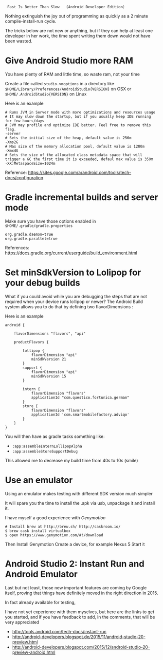 
     Fast Is Better Than Slow   (Android Developer Edition)
     

Nothing extinguish the joy out of programming as quickly as a 2 minute compile-install-run cycle.

The tricks below are not new or anything, but if they can help at least one developer
in her work, the time spent writing them down would not have been wasted.


Give Android Studio more RAM
========

You have plenty of RAM and little time, so waste ram, not your time

Create a file called `studio.vmoptions` in a directory like `$HOME/Library/Preferences/AndroidStudio{VERSION}` on OSX or `$HOME/.AndroidStudio{VERSION}` on Linux

Here is an example

``` 
# Runs JVM in Server mode with more optimizations and resources usage
# It may slow down the startup, but if you usually keep IDE running for few hours/days
# JVM may profile and optimize IDE better. Feel free to remove this flag.
-server
# Sets the initial size of the heap, default value is 256m
-Xms2G
# Max size of the memory allocation pool, default value is 1280m
-Xmx4G
# Sets the size of the allocated class metadata space that will trigger a GC the first time it is exceeded, defaul max value is 350m 
-XX:MetaspaceSize=1024m
```

Reference: https://sites.google.com/a/android.com/tools/tech-docs/configuration


Gradle incremental builds and server mode
========


Make sure you have those options enabled in `$HOME/.gradle/gradle.properties`
 
 
```
org.gradle.daemon=true
org.gradle.parallel=true
```

References: https://docs.gradle.org/current/userguide/build_environment.html

 
Set minSdkVersion to Lolipop for your debug builds
========

What if you could avoid while you are debugging the steps that are not required when your device runs lollipop or newer?
The Android Build system allows you to do that by defining two flavorDimensions :


 
Here is an example
 
``` 
android {

    flavorDimensions "flavors", "api"

    productFlavors {

        lollipop {
            flavorDimension "api"
            minSdkVersion 21
        }
        support {
            flavorDimension "api"
            minSdkVersion 15
        }

        intern {
            flavorDimension "flavors"
            applicationId "com.questico.fortunica.german"
        }
        store {
            flavorDimension "flavors"
            applicationId 'com.smartmobilefactory.adviqo'
        }
    }
}
```

You will then have as gradle tasks something like:

- `:app:assembleInternLollipopAlpha`
- `:app:assembleStoreSupportDebug`
 
This allowed me to decrease my build time from 40s to 10s (smile)

 
 


 
Use an emulator
======

Using an emulator makes testing with different SDK version much simpler
 
It will spare you the time to install the .apk via usb, unpackage it and install it.

I have myself a good experience with *Genymotion*


```
# Install brew at http://brew.sh/ http://caskroom.io/
$ brew cask install virtualbox
$ open https://www.genymotion.com/#!/download
```
 
Then 
Install Genymotion
Create a device, for example Nexus 5
Start it


Android Studio 2: Instant Run and Android Emulator
=====

Last but not least, those new important features are coming by Google itself, proving that things have definitely moved in the right direction in 2015.

In fact already available for testing,

I have not yet experience with them myselves, but here are the links to get you started, and if you have feedback to add,  in the comments, that will be very appreciated

- http://tools.android.com/tech-docs/instant-run
- http://android-developers.blogspot.de/2015/11/android-studio-20-preview.html
- http://android-developers.blogspot.com/2015/12/android-studio-20-preview-android.html
